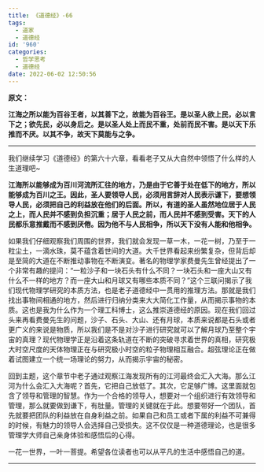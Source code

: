 ```yaml
---
title: 《道德经》-66
tags:
  - 道家
  - 道德经
id: '960'
categories:
  - 哲学思考
  - 道德经
date: 2022-06-02 12:50:56
---
```


**原文：**

**江海之所以能为百谷王者，以其善下之，故能为百谷王。是以圣人欲上民，必以言下之；欲先民，必以身后之。是以圣人处上而民不重，处前而民不害。是以天下乐推而不厌。以其不争，故天下莫能与之争。**
<!-- more -->
* * *

我们继续学习《道德经》的第六十六章，看看老子又从大自然中领悟了什么样的人生道理吧~

**江海所以能够成为百川河流所汇往的地方，乃是由于它善于处在低下的地方，所以能够成为百川之王。因此，圣人要领导人民，必须用言辞对人民表示谦下，要想领导人民，必须把自己的利益放在他们的后面。所以，有道的圣人虽然地位居于人民之上，而人民并不感到负担沉重；居于人民之前，而人民并不感到受害。天下的人民都乐意推戴而不感到厌倦。因为他不与人民相争，所以天下没有人能和他相争。**

如果我们仔细观察我们周围的世界，我们就会发现一草一木，一花一树，乃至于一粒尘土，一滴水珠，莫不蕴含着世间的大道。大千世界看起来纷繁复杂，但背后却是至简的大道在不断推动事物在不断演变。著名的物理学家费曼先生曾经提出了一个非常有趣的提问：“一粒沙子和一块石头有什么不同？一块石头和一座大山又有什么不一样的地方？而一座大山和月球又有哪些本质不同？”这个三联问揭示了我们现代物理学研究的本质方法，也是老子道德经中一贯用的推理方法。那就是我们找出事物间相通的地方，然后进行归纳分类来大大简化工作量，从而揭示事物的本质。这也是我为什么作为一个理工科博士，这么推崇道德经的原因。现在我们回过头来再看费曼先生的问题，沙子、石头、大山、还有月球，本质来说都是石头或者更广义的来说是物质，所以我们是不是对沙子进行研究就可以了解月球乃至整个宇宙的真理？现代物理学正是沿着这条轨道在不断的突破寻求着世界的真相，研究极大时空尺度的天体物理正在与研究极小时空的粒子物理相互融合。超弦理论正在做着试图建立一个统一场理论的努力，从而揭示宇宙的秘密。

回到主题，这个章节中老子通过观察江海发现所有的江河最终会汇入大海。那么江河为什么会汇入大海呢？首先，它把自己放低了。其次，它足够广博。这里面就包含了领导和管理的智慧。作为一个合格的领导人，想要对一个组织进行有效领导和管理，那么就要做到谦下，有肚量。管理的关键就在于此。想要带好一个团队，首先就要把团队的利益放在自身利益之前。如果自己和员工或者下属的利益不可兼得的时候，有魅力的领导人会选择自己受损失。这不仅仅是一种道德理论，也是很多管理学大师自己亲身体验和感悟后的心得。

一花一世界，一叶一菩提。希望各位读者也可以从平凡的生活中感悟自己的道。

* * *

